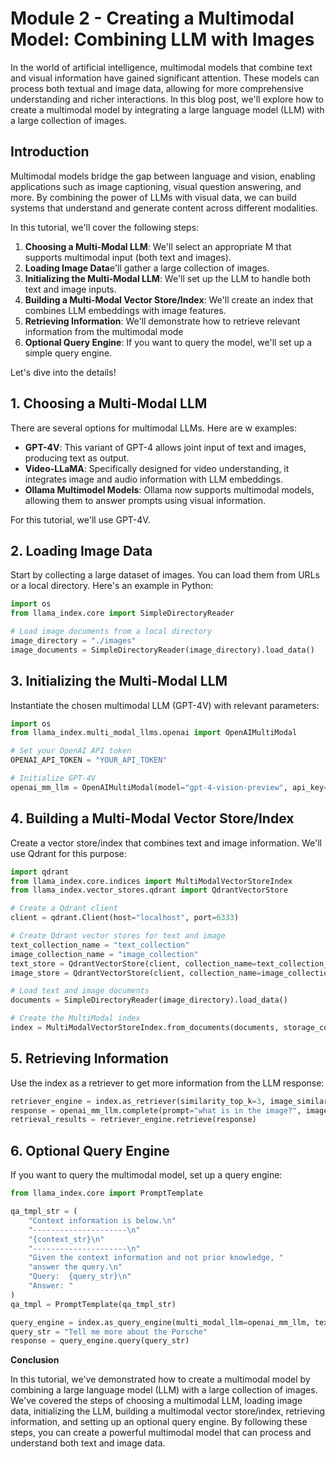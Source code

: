 **Module 2 - Creating a Multimodal Model: Combining LLM with Images**
===========================================================

In the world of artificial intelligence, multimodal models that combine text and visual information have gained significant attention. These models can process both textual and image data, allowing for more comprehensive understanding and richer interactions. In this blog post, we'll explore how to create a multimodal model by integrating a large language model (LLM) with a large collection of images.

## Introduction

Multimodal models bridge the gap between language and vision, enabling applications such as image captioning, visual question answering, and more. By combining the power of LLMs with visual data, we can build systems that understand and generate content across different modalities.

In this tutorial, we'll cover the following steps:

1. **Choosing a Multi-Modal LLM**: We'll select an appropriate M that supports multimodal input (both text and images).
2. **Loading Image Data**e'll gather a large collection of images.
3. **Initializing the Multi-Modal LLM**: We'll set up the LLM to handle both text and image inputs.
4. **Building a Multi-Modal Vector Store/Index**: We'll create an index that combines LLM embeddings with image features.
5. **Retrieving Information**: We'll demonstrate how to retrieve relevant information from the multimodal mode
6. **Optional Query Engine**: If you want to query the model, we'll set up a simple query engine.

Let's dive into the details!

## 1. Choosing a Multi-Modal LLM

There are several options for multimodal LLMs. Here are w examples:

* **GPT-4V**: This variant of GPT-4 allows joint input of text and images, producing text as output.
* **Video-LLaMA**: Specifically designed for video understanding, it integrates image and audio information with LLM embeddings.
* **Ollama Multimodel Models**: Ollama now supports multimodal models, allowing them to answer prompts using visual information.

For this tutorial, we'll use GPT-4V.

## 2. Loading Image Data

Start by collecting a large dataset of images. You can load them from URLs or a local directory. Here's an example in Python:
```python
import os
from llama_index.core import SimpleDirectoryReader

# Load image documents from a local directory
image_directory = "./images"
image_documents = SimpleDirectoryReader(image_directory).load_data()
```
## 3. Initializing the Multi-Modal LLM

Instantiate the chosen multimodal LLM (GPT-4V) with relevant parameters:
```python
import os
from llama_index.multi_modal_llms.openai import OpenAIMultiModal

# Set your OpenAI API token
OPENAI_API_TOKEN = "YOUR_API_TOKEN"

# Initialize GPT-4V
openai_mm_llm = OpenAIMultiModal(model="gpt-4-vision-preview", api_key=OPENAI_API_TOKEN, max_new_tokens=300)
```
## 4. Building a Multi-Modal Vector Store/Index

Create a vector store/index that combines text and image information. We'll use Qdrant for this purpose:
```python
import qdrant
from llama_index.core.indices import MultiModalVectorStoreIndex
from llama_index.vector_stores.qdrant import QdrantVectorStore

# Create a Qdrant client
client = qdrant.Client(host="localhost", port=6333)

# Create Qdrant vector stores for text and image
text_collection_name = "text_collection"
image_collection_name = "image_collection"
text_store = QdrantVectorStore(client, collection_name=text_collection_name)
image_store = QdrantVectorStore(client, collection_name=image_collection_name)

# Load text and image documents
documents = SimpleDirectoryReader(image_directory).load_data()

# Create the MultiModal index
index = MultiModalVectorStoreIndex.from_documents(documents, storage_context={"text": text_store, "image": image_store})
```
## 5. Retrieving Information

Use the index as a retriever to get more information from the LLM response:
```python
retriever_engine = index.as_retriever(similarity_top_k=3, image_similarity_top_k=3)
response = openai_mm_llm.complete(prompt="what is in the image?", image_documents=image_documents)
retrieval_results = retriever_engine.retrieve(response)
```
## 6. Optional Query Engine

If you want to query the multimodal model, set up a query engine:
```python
from llama_index.core import PromptTemplate

qa_tmpl_str = (
    "Context information is below.\n"
    "---------------------\n"
    "{context_str}\n"
    "---------------------\n"
    "Given the context information and not prior knowledge, "
    "answer the query.\n"
    "Query:  {query_str}\n"
    "Answer: "
)
qa_tmpl = PromptTemplate(qa_tmpl_str)

query_engine = index.as_query_engine(multi_modal_llm=openai_mm_llm, text_qa_template=qa_tmpl)
query_str = "Tell me more about the Porsche"
response = query_engine.query(query_str)
```
**Conclusion**

In this tutorial, we've demonstrated how to create a multimodal model by combining a large language model (LLM) with a large collection of images. We've covered the steps of choosing a multimodal LLM, loading image data, initializing the LLM, building a multimodal vector store/index, retrieving information, and setting up an optional query engine. By following these steps, you can create a powerful multimodal model that can process and understand both text and image data.